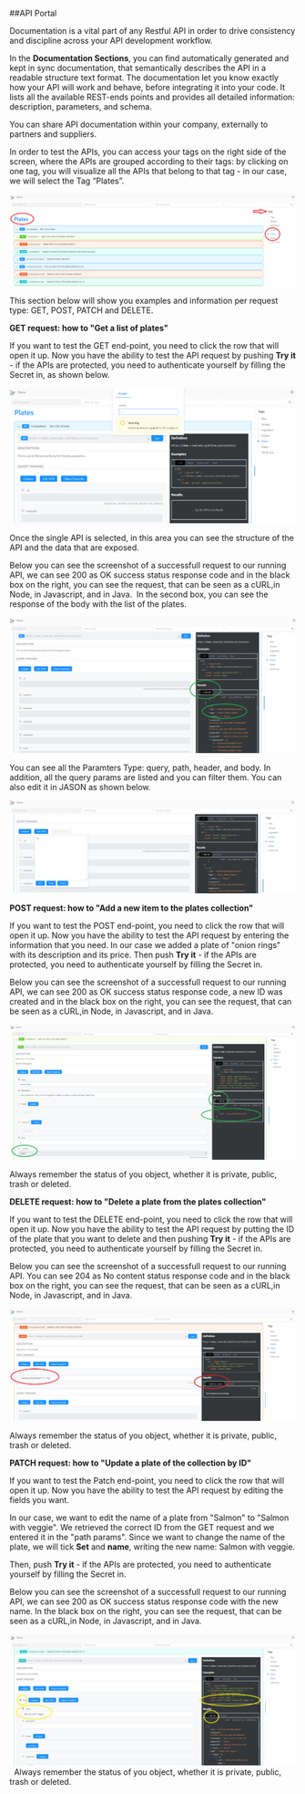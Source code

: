 ##API Portal

Documentation is a vital part of any Restful API in order to drive consistency and discipline across your API development workflow. 

In the **Documentation Sections**, you can find automatically generated and kept in sync documentation, that semantically describes the API in a readable structure text format. 
The documentation let you know exactly how your API will work and behave, before integrating it into your code. It lists all the available REST-ends points and provides all detailed information: description, parameters, and schema.  

You can share API documentation within your company, externally to partners and suppliers. 

In order to test the APIs, you can access your tags on the right side of the screen, where the APIs are grouped according to their tags: by clicking on one tag, you will visualize all the APIs that belong to that tag - in our case, we will select the Tag “Plates”.  

![](img/listPlates.png)

This section below will show you examples and information per request type: GET, POST, PATCH and DELETE.

**GET request: how to "Get a list of plates"**

If you want to test the GET end-point, you need to click the row that will open it up. Now you have the ability to test the API request by pushing **Try it** - if the APIs are protected, you need to authenticate yourself by filling the Secret in, as shown below.

![](img/secret.png)

Once the single API is selected, in this area you can see the structure of the API and the data that are exposed. 

Below you can see the screenshot of a successfull request to our running API, we can see 200 as OK success status response code and in the black box on the right, you can see the request, that can be seen as a cURL,in Node, in Javascript, and in Java. 
In the second box, you can see the response of the body with the list of the plates. 

![](img/GET.png)

You can see all the Paramters Type: query, path, header, and body. In addition, all the query params are listed and you can filter them. You can also edit it in JASON as shown below. 

![](img/editJASON.png)

**POST request: how to "Add a new item to the plates collection"**

If you want to test the POST end-point, you need to click the row that will open it up. Now you have the ability to test the API request by entering the information that you need. 
In our case we added a plate of "onion rings" with its description and its price. 
Then push **Try it** - if the APIs are protected, you need to authenticate yourself by filling the Secret in.

Below you can see the screenshot of a successfull request to our running API, we can see 200 as OK success status response code, a new ID was created and in the black box on the right, you can see the request, that can be seen as a cURL,in Node, in Javascript, and in Java. 


![](img/PostOnion.png)

Always remember the status of you object, whether it is private, public, trash or deleted. 

**DELETE request: how to "Delete a plate from the plates collection"**

If you want to test the DELETE end-point, you need to click the row that will open it up. Now you have the ability to test the API request by putting the ID of the plate that you want to delete and then pushing **Try it** - if the APIs are protected, you need to authenticate yourself by filling the Secret in.

Below you can see the screenshot of a successfull request to our running API. You can see 204 as No content status response code and in the black box on the right, you can see the request, that can be seen as a cURL,in Node, in Javascript, and in Java. 

![](img/deleteOnion.png)

Always remember the status of you object, whether it is private, public, trash or deleted. 

**PATCH request: how to "Update a plate of the collection by ID"**

If you want to test the Patch end-point, you need to click the row that will open it up. Now you have the ability to test the API request by editing the fields you want. 

In our case, we want to edit the name of a plate from "Salmon" to "Salmon with veggie". We retrieved the correct ID from the GET request and we entered it in the "path params". Since we want to change the name of the plate, we will tick **Set** and **name**, writing the new name: Salmon with veggie.

Then, push **Try it** - if the APIs are protected, you need to authenticate yourself by filling the Secret in.

Below you can see the screenshot of a successfull request to our running API, we can see 200 as OK success status response code with the new name. In the black box on the right, you can see the request, that can be seen as a cURL,in Node, in Javascript, and in Java.

![](img/patchPlate.png)
 
Always remember the status of you object, whether it is private, public, trash or deleted. 


 
